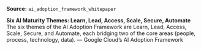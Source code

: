 **Source:** `ai_adoption_framework_whitepaper`

**Six AI Maturity Themes: Learn, Lead, Access, Scale, Secure, Automate**
The six themes of the AI Adoption Framework are Learn, Lead, Access, Scale, Secure, and Automate, each bridging two of the core areas (people, process, technology, data). — Google Cloud’s AI Adoption Framework
